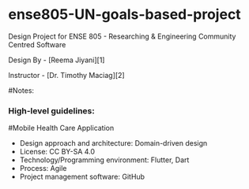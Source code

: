 # ense805-UN-goals-based-project
Design Project for ENSE 805 - Researching & Engineering Community Centred Software

Design By - [Reema Jiyani][1]

Instructor - [Dr. Timothy Maciag][2]

#Notes:
### High-level guidelines:
#Mobile Health Care Application
* Design approach and architecture:  Domain-driven design
* License: CC BY-SA 4.0
*	Technology/Programming environment: Flutter, Dart
*	Process: Agile
*	Project management software: GitHub
